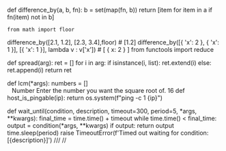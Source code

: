 def difference_by(a, b, fn):
    b = set(map(fn, b))
    return [item for item in a if fn(item) not in b]

    from math import floor
difference_by([2.1, 1.2], [2.3, 3.4],floor) # [1.2]
difference_by([{ 'x': 2 }, { 'x': 1 }], [{ 'x': 1 }], lambda v : v['x']) # [ { x: 2 } ]
from functools import reduce


def spread(arg):
    ret = []
    for i in arg:
        if isinstance(i, list):
            ret.extend(i)
        else:
            ret.append(i)
    return ret


def lcm(*args):
    numbers = []
<Snippet>
  <Code Language="CSharp">
    <![CDATA[double root = Math.Sqrt($Number$);]]>
  </Code>
  <Declarations>
    <Literal>
      <ID>Number</ID>
      <ToolTip>Enter the number you want the square root of.</ToolTip>
      <Default>16</Default>
    </Literal>
  </Declarations>
</Snippet>
def host_is_pingable(ip):
    return os.system(f"ping -c 1 {ip}")

def wait_until(condition, description, timeout=300, period=5, *args, **kwargs):
    final_time = time.time() + timeout
    while time.time() < final_time:
        output = condition(*args, **kwargs)
        if output:
            return output
        time.sleep(period)
    raise TimeoutError(f'Timed out waiting for condition: [{description}]')
    ///
    //
